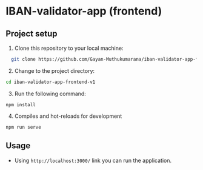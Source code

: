 # IBAN-validator-app (frontend)

## Project setup
1. Clone this repository to your local machine:

```bash
  git clone https://github.com/Gayan-Muthukumarana/iban-validator-app-frontend-v1.git
```

2. Change to the project directory:

```bash
cd iban-validator-app-frontend-v1
```
   
3. Run the following command:

```
npm install
```

4. Compiles and hot-reloads for development
```
npm run serve
```

## Usage
* Using ```http://localhost:3000/``` link you can run the application. 

